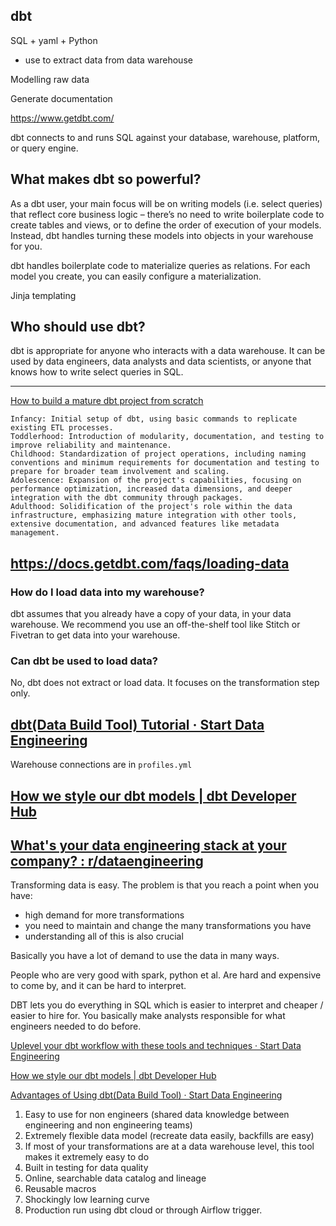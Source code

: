 ## dbt

SQL + yaml + Python

- use to extract data from data warehouse

Modelling raw data

Generate documentation

https://www.getdbt.com/

dbt connects to and runs SQL against your database, warehouse, platform, or query engine.

## What makes dbt so powerful?

As a dbt user, your main focus will be on writing models (i.e. select queries) that reflect core business logic – there’s no need to write boilerplate code to create tables and views, or to define the order of execution of your models. Instead, dbt handles turning these models into objects in your warehouse for you.

dbt handles boilerplate code to materialize queries as relations. For each model you create, you can easily configure a materialization.

Jinja templating


## Who should use dbt?

dbt is appropriate for anyone who interacts with a data warehouse. It can be used by data engineers, data analysts and data scientists, or anyone that knows how to write select queries in SQL.


---
[How to build a mature dbt project from scratch](https://www.getdbt.com/coalesce-2021/how-to-build-a-mature-dbt-project-from-scratch)

    Infancy: Initial setup of dbt, using basic commands to replicate existing ETL processes.
    Toddlerhood: Introduction of modularity, documentation, and testing to improve reliability and maintenance.
    Childhood: Standardization of project operations, including naming conventions and minimum requirements for documentation and testing to prepare for broader team involvement and scaling.
    Adolescence: Expansion of the project's capabilities, focusing on performance optimization, increased data dimensions, and deeper integration with the dbt community through packages.
    Adulthood: Solidification of the project's role within the data infrastructure, emphasizing mature integration with other tools, extensive documentation, and advanced features like metadata management.


## https://docs.getdbt.com/faqs/loading-data

### How do I load data into my warehouse?

dbt assumes that you already have a copy of your data, in your data warehouse. We recommend you use an off-the-shelf tool like Stitch or Fivetran to get data into your warehouse.

### Can dbt be used to load data?

No, dbt does not extract or load data. It focuses on the transformation step only.

## [dbt(Data Build Tool) Tutorial · Start Data Engineering](https://www.startdataengineering.com/post/dbt-data-build-tool-tutorial/#1-introduction)

Warehouse connections are in `profiles.yml`

## [How we style our dbt models | dbt Developer Hub](https://docs.getdbt.com/best-practices/how-we-style/1-how-we-style-our-dbt-models)

## [What's your data engineering stack at your company? : r/dataengineering](https://www.reddit.com/r/dataengineering/comments/slolx6/whats_your_data_engineering_stack_at_your_company/)

Transforming data is easy. The problem is that you reach a point when you have:

- high demand for more transformations
- you need to maintain and change the many transformations you have
- understanding all of this is also crucial

Basically you have a lot of demand to use the data in many ways.

People who are very good with spark, python et al. Are hard and expensive to come by, and it can be hard to interpret.

DBT lets you do everything in SQL which is easier to interpret and cheaper / easier to hire for. You basically make analysts responsible for what engineers needed to do before.

[Uplevel your dbt workflow with these tools and techniques · Start Data Engineering](https://www.startdataengineering.com/post/uplevel-dbt-workflow/)

[How we style our dbt models | dbt Developer Hub](https://docs.getdbt.com/best-practices/how-we-style/1-how-we-style-our-dbt-models)

[Advantages of Using dbt(Data Build Tool) · Start Data Engineering](https://www.startdataengineering.com/post/advantages-of-using-dbt-data-build-tool/)

1. Easy to use for non engineers (shared data knowledge between engineering and non engineering teams)
2. Extremely flexible data model (recreate data easily, backfills are easy)
3. If most of your transformations are at a data warehouse level, this tool makes it extremely easy to do
4. Built in testing for data quality
5. Online, searchable data catalog and lineage
6. Reusable macros
7. Shockingly low learning curve
8. Production run using dbt cloud or through Airflow trigger.
